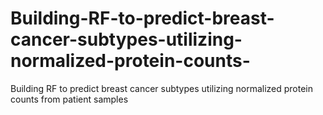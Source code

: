 # Building-RF-to-predict-breast-cancer-subtypes-utilizing-normalized-protein-counts-
Building RF to predict breast cancer subtypes utilizing normalized protein counts from patient samples
